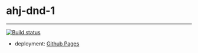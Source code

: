 # ahj-dnd-1
--------------------
[![Build status](https://ci.appveyor.com/api/projects/status/s37ug385a3mmawud?svg=true)](https://ci.appveyor.com/project/tarapiygin/ahj-dnd-1)

- deployment: <a href="https://tarapiygin.github.io/ahj-dnd-1/">Github Pages</a>

